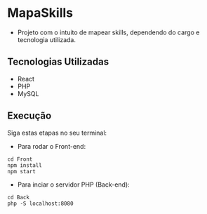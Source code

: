 # MapaSkills

- Projeto com o intuito de mapear skills, dependendo do cargo e tecnologia utilizada.

## Tecnologias Utilizadas

- React
- PHP
- MySQL

## Execução

Siga estas etapas no seu terminal:

- Para rodar o Front-end:

```
cd Front
npm install
npm start

```

- Para inciar o servidor PHP (Back-end):

```
cd Back
php -S localhost:8080

```
